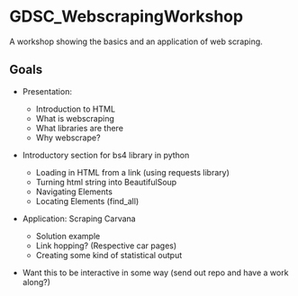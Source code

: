 # GDSC_WebscrapingWorkshop
A workshop showing the basics and an application of web scraping.

## Goals

- Presentation:
	- Introduction to HTML
	- What is webscraping
	- What libraries are there
	- Why webscrape?

- Introductory section for bs4 library in python
	- Loading in HTML from a link (using requests library)
	- Turning html string into BeautifulSoup
	- Navigating Elements
	- Locating Elements (find_all)

- Application: Scraping Carvana
	- Solution example
	- Link hopping? (Respective car pages)
	- Creating some kind of statistical output

- Want this to be interactive in some way (send out repo and have a work along?)
